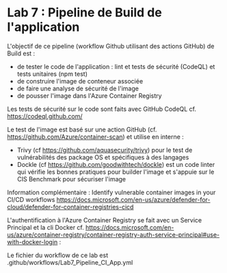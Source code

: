 # Lab 7 : Pipeline de Build de l'application 

L'objectif de ce pipeline (workflow Github utilisant des actions GitHub) de Build est :
- de tester le code de l'application : lint et tests de sécurité (CodeQL) et tests unitaires (npm test)
- de construire l'image de conteneur associée
- de faire une analyse de sécurité de l'image
- de pousser l'image dans l'Azure Container Registry

Les tests de sécurité sur le code sont faits avec GitHub CodeQL
cf. https://codeql.github.com/ 

Le test de l'image est basé sur une action GitHub (cf. https://github.com/Azure/container-scan) et utilise en interne :
- Trivy (cf https://github.com/aquasecurity/trivy) pour le test de vulnérabilités des package OS et spécifiques à des langages 
- Dockle (cf https://github.com/goodwithtech/dockle) est un code linter qui vérifie les bonnes pratiques pour builder l'image et s'appuie sur le CIS Benchmark pour sécuriser l'image

Information complémentaire : Identify vulnerable container images in your CI/CD workflows https://docs.microsoft.com/en-us/azure/defender-for-cloud/defender-for-container-registries-cicd

L'authentification à l'Azure Container Registry se fait avec un Service Principal et la cli Docker
cf. https://docs.microsoft.com/en-us/azure/container-registry/container-registry-auth-service-principal#use-with-docker-login :

Le fichier du workflow de ce lab est .github/workflows/Lab7_Pipeline_CI_App.yml